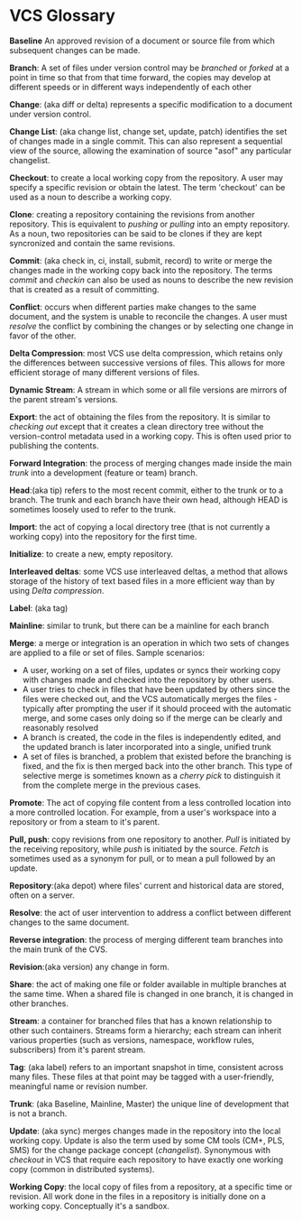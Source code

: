 # VCS Glossary

**Baseline**
  An approved revision of a document or source file from which subsequent changes can be made.

**Branch**: A set of files under version control may be *branched* or *forked* at a point in time
  so that from that time forward, the copies may develop at different speeds or in different ways
  independently of each other

**Change**: (aka diff or delta) represents a specific modification to a document under version control.

**Change List**: (aka change list, change set, update, patch) identifies the set of changes made in a single commit.
This can also represent a sequential view of the source, allowing the examination of source "asof" any particular changelist.

**Checkout**: to create a local working copy from the repository. A user may specify a specific revision or obtain the latest. The term
'checkout' can be used as a noun to describe a working copy.

**Clone**: creating a repository containing the revisions from another repository. This is equivalent to *pushing* or *pulling*
into an empty repository. As a noun, two repositories can be said to be clones if they are kept syncronized and contain the same
revisions.

**Commit**: (aka check in, ci, install, submit, record) to write or merge the changes made in the working copy back into the repository. The terms *commit*
and *checkin* can also be used as nouns to describe the new revision that is created as a result of committing.

**Conflict**: occurs when different parties make changes to the same document, and the system is unable to reconcile the changes. A user must
*resolve* the conflict by combining the changes or by selecting one change in favor of the other.

**Delta Compression**: most VCS use delta compression, which retains only the differences between successive versions of files. This allows for
more efficient storage of many different versions of files.

**Dynamic Stream**: A stream in which some or all file versions are mirrors of the parent stream's versions.

**Export**: the act of obtaining the files from the repository. It is similar to *checking out* except that it creates
a clean directory tree without the version-control metadata used in a working copy. This is often used prior to publishing
the contents.

**Forward Integration**: the process of merging changes made inside the main *trunk* into a development (feature or team) branch.

**Head**:(aka tip) refers to the most recent commit, either to the trunk or to a branch. The trunk and each branch have their own head, although HEAD is sometimes
loosely used to refer to the trunk.

**Import**: the act of copying a local directory tree (that is not currently a working copy) into the repository for the first time.

**Initialize**: to create a new, empty repository.

**Interleaved deltas**: some VCS use interleaved deltas, a method that allows storage of the history of text based files in a more efficient
way than by using *Delta compression*.

**Label**: (aka tag)

**Mainline**: similar to trunk, but there can be a mainline for each branch

**Merge**: a merge or integration is an operation in which two sets of changes are applied to a file or set of files. Sample scenarios:
  * A user, working on a set of files, updates or syncs their working copy with changes made and checked into the repository by other users.
  * A user tries to check in files that have been updated by others since the files were checked out, and the VCS automatically merges the files - typically
  after prompting the user if it should proceed with the automatic merge, and some cases only doing so if the merge can be clearly and reasonably resolved
  * A branch is created, the code in the files is independently edited, and the updated branch is later incorporated into a single, unified trunk
  * A set of files is branched, a problem that existed before the branching is fixed, and the fix is then merged back into the other branch. This type of selective
  merge is sometimes known as a *cherry pick* to distinguish it from the complete merge in the previous cases.

**Promote**: The act of copying file content from a less controlled location into a more controlled location. For example, from a user's workspace into a repository or from  a steam to it's parent.

**Pull, push**: copy revisions from one repository to another. *Pull* is  initiated by the receiving repository, while *push* is initiated by the source. *Fetch* is sometimes used as a synonym for pull, or to mean a pull followed by an update.

**Repository**:(aka depot) where files' current and historical data are stored, often on a server.

**Resolve**: the act of user intervention to address a conflict between different changes to the same document.

**Reverse integration**: the process of merging different team branches into the main trunk of the CVS.

**Revision**:(aka version) any change in form.

**Share**: the act of making one file or folder available in multiple branches at the same time. When a shared file is changed in one branch, it is changed in other branches.

**Stream**: a container for branched files that has a known relationship to other such containers. Streams form a hierarchy; each stream can inherit
various properties (such as versions, namespace, workflow rules, subscribers) from it's parent stream.

**Tag**: (aka label) refers to an important snapshot in time, consistent across many files. These files at that point may be tagged with a user-friendly, 
meaningful name or  revision number.

**Trunk**: (aka Baseline, Mainline, Master) the unique line of development that is not a branch.

**Update**: (aka sync) merges changes made in the repository into the local working copy. Update is also the term used by
some CM tools (CM+, PLS, SMS) for the change package concept (*changelist*). Synonymous with *checkout* in VCS that require
each repository to have exactly one working copy (common in distributed systems).

**Working Copy**: the local copy of files from a repository, at a specific time or revision. All work done in the files in a repository is initially done
on a working copy. Conceptually it's a sandbox.

